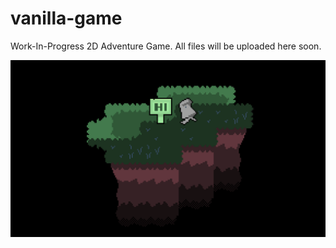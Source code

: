 # vanilla-game
Work-In-Progress 2D Adventure Game. All files will be uploaded here soon. 


![HI](https://github.com/benjsho/vanilla-game/blob/main/websiteGif.gif)
